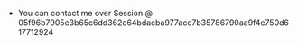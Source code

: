 - You can contact me over Session @ 05f96b7905e3b65c6dd362e64bdacba977ace7b35786790aa9f4e750d617712924
